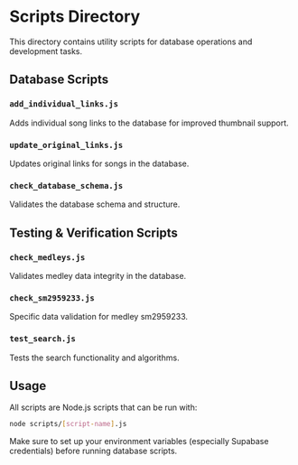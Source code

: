 # Scripts Directory

This directory contains utility scripts for database operations and development tasks.

## Database Scripts

### `add_individual_links.js`
Adds individual song links to the database for improved thumbnail support.

### `update_original_links.js`
Updates original links for songs in the database.

### `check_database_schema.js`
Validates the database schema and structure.

## Testing & Verification Scripts

### `check_medleys.js`
Validates medley data integrity in the database.

### `check_sm2959233.js`
Specific data validation for medley sm2959233.

### `test_search.js`
Tests the search functionality and algorithms.

## Usage

All scripts are Node.js scripts that can be run with:
```bash
node scripts/[script-name].js
```

Make sure to set up your environment variables (especially Supabase credentials) before running database scripts.